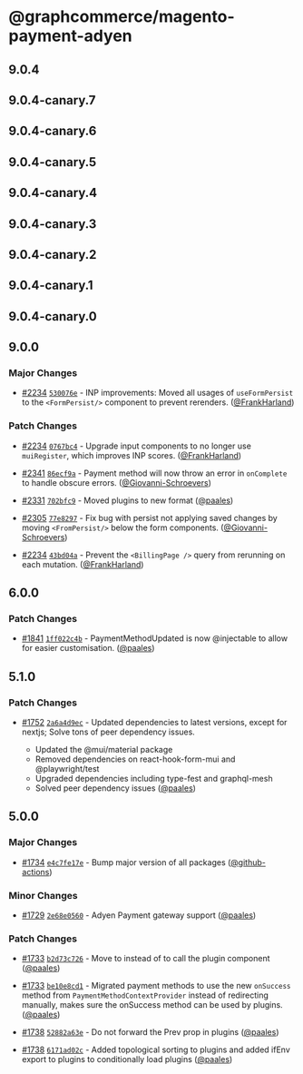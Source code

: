 # @graphcommerce/magento-payment-adyen

## 9.0.4

## 9.0.4-canary.7

## 9.0.4-canary.6

## 9.0.4-canary.5

## 9.0.4-canary.4

## 9.0.4-canary.3

## 9.0.4-canary.2

## 9.0.4-canary.1

## 9.0.4-canary.0

## 9.0.0

### Major Changes

- [#2234](https://github.com/graphcommerce-org/graphcommerce/pull/2234) [`530076e`](https://github.com/graphcommerce-org/graphcommerce/commit/530076e3664703cb8b577b7fcf1998a420819f60) - INP improvements: Moved all usages of `useFormPersist` to the `<FormPersist/>` component to prevent rerenders. ([@FrankHarland](https://github.com/FrankHarland))

### Patch Changes

- [#2234](https://github.com/graphcommerce-org/graphcommerce/pull/2234) [`0767bc4`](https://github.com/graphcommerce-org/graphcommerce/commit/0767bc40f7b596209f24ca4e745ff0441f3275c9) - Upgrade input components to no longer use `muiRegister`, which improves INP scores. ([@FrankHarland](https://github.com/FrankHarland))

- [#2341](https://github.com/graphcommerce-org/graphcommerce/pull/2341) [`86ecf9a`](https://github.com/graphcommerce-org/graphcommerce/commit/86ecf9a1bb4c48ceabd4944d81483bcd5b990350) - Payment method will now throw an error in `onComplete` to handle obscure errors. ([@Giovanni-Schroevers](https://github.com/Giovanni-Schroevers))

- [#2331](https://github.com/graphcommerce-org/graphcommerce/pull/2331) [`702bfc9`](https://github.com/graphcommerce-org/graphcommerce/commit/702bfc93566c9745546988e57988431d5d4d8cb0) - Moved plugins to new format ([@paales](https://github.com/paales))

- [#2305](https://github.com/graphcommerce-org/graphcommerce/pull/2305) [`77e8297`](https://github.com/graphcommerce-org/graphcommerce/commit/77e82976816994336c616208a651cb18ce9ea270) - Fix bug with persist not applying saved changes by moving `<FromPersist/>` below the form components. ([@Giovanni-Schroevers](https://github.com/Giovanni-Schroevers))

- [#2234](https://github.com/graphcommerce-org/graphcommerce/pull/2234) [`43bd04a`](https://github.com/graphcommerce-org/graphcommerce/commit/43bd04a777c5800cc7e01bee1e123a5aad82f194) - Prevent the `<BillingPage />` query from rerunning on each mutation. ([@FrankHarland](https://github.com/FrankHarland))

## 6.0.0

### Patch Changes

- [#1841](https://github.com/graphcommerce-org/graphcommerce/pull/1841) [`1ff022c4b`](https://github.com/graphcommerce-org/graphcommerce/commit/1ff022c4bd8ad1d9fa8c1760076f003af06ce421) - PaymentMethodUpdated is now @injectable to allow for easier customisation. ([@paales](https://github.com/paales))

## 5.1.0

### Patch Changes

- [#1752](https://github.com/graphcommerce-org/graphcommerce/pull/1752) [`2a6a4d9ec`](https://github.com/graphcommerce-org/graphcommerce/commit/2a6a4d9ecfa1b58a66ba9b9d00016d6feda9aa95) - Updated dependencies to latest versions, except for nextjs; Solve tons of peer dependency issues.

  - Updated the @mui/material package
  - Removed dependencies on react-hook-form-mui and @playwright/test
  - Upgraded dependencies including type-fest and graphql-mesh
  - Solved peer dependency issues ([@paales](https://github.com/paales))

## 5.0.0

### Major Changes

- [#1734](https://github.com/graphcommerce-org/graphcommerce/pull/1734) [`e4c7fe17e`](https://github.com/graphcommerce-org/graphcommerce/commit/e4c7fe17e413e37362ceae92e67f1b3a5f62d398) - Bump major version of all packages ([@github-actions](https://github.com/apps/github-actions))

### Minor Changes

- [#1729](https://github.com/graphcommerce-org/graphcommerce/pull/1729) [`2e68e0560`](https://github.com/graphcommerce-org/graphcommerce/commit/2e68e0560690bbf9bad6dc2b33d6e2ddb16197ce) - Adyen Payment gateway support ([@paales](https://github.com/paales))

### Patch Changes

- [#1733](https://github.com/graphcommerce-org/graphcommerce/pull/1733) [`b2d73c726`](https://github.com/graphcommerce-org/graphcommerce/commit/b2d73c726fa123435fa6c54b4e0fd0db2df7c4ab) - Move to <Prev/> instead of <Component/> to call the plugin component ([@paales](https://github.com/paales))

- [#1733](https://github.com/graphcommerce-org/graphcommerce/pull/1733) [`be10e8cd1`](https://github.com/graphcommerce-org/graphcommerce/commit/be10e8cd1dce172a914ee9e5f65fdca4d0929fc8) - Migrated payment methods to use the new `onSuccess` method from `PaymentMethodContextProvider` instead of redirecting manually, makes sure the onSuccess method can be used by plugins. ([@paales](https://github.com/paales))

- [#1738](https://github.com/graphcommerce-org/graphcommerce/pull/1738) [`52882a63e`](https://github.com/graphcommerce-org/graphcommerce/commit/52882a63e96c0d3ba9641c3714d288fa4f420c82) - Do not forward the Prev prop in plugins ([@paales](https://github.com/paales))

- [#1738](https://github.com/graphcommerce-org/graphcommerce/pull/1738) [`6171ad02c`](https://github.com/graphcommerce-org/graphcommerce/commit/6171ad02c19782b1e1f0eb00ea25ea6b764250b5) - Added topological sorting to plugins and added ifEnv export to plugins to conditionally load plugins ([@paales](https://github.com/paales))
